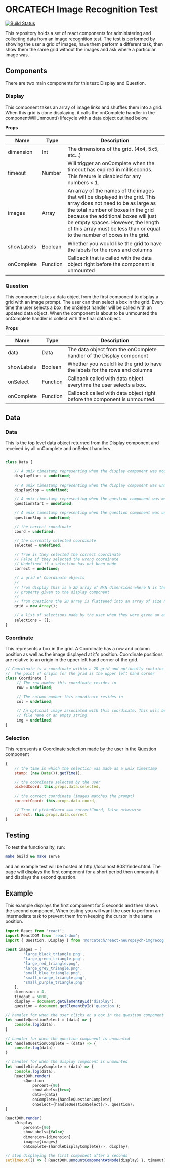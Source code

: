 # ORCATECH Image Recognition Test

[![Build Status](https://travis-ci.org/orcatechteam/react-neuropsych-imgrecog.svg?branch=v0.0.1)](https://travis-ci.org/orcatechteam/react-neuropsych-imgrecog)

This repository holds a set of react components for administering and collecting data from an image recognition test. The test is performed by showing the user a grid of images, have them perform a different task, then show them the same grid without the images and ask where a particular image was.

## Components

There are two main components for this test: Display and Question.  

### Display

This component takes an array of image links and shuffles them into a grid. When this grid is done displaying, it calls the onComplete handler in the componentWillUnmount() lifecycle with a data object outlined below.

**Props**

| Name          | Type     | Description                                                                 |
| ------------- | -------- | --------------------------------------------------------------------------- |
| dimension     | Int      | The dimensions of the grid. (4x4, 5x5, etc...)                              |
| timeout       | Number   | Will trigger an onComplete when the timeout has expired in milliseconds. This feature is disabled for any numbers < 1.   |
| images        | Array    | An array of the names of the images that will be displayed in the grid. This array does not need to be as large as the total number of boxes in the grid because the additional boxes will just be empty spaces. However, the length of this array must be less than or equal to the number of boxes in the grid. |
| showLabels    | Boolean  | Whether you would like the grid to have the labels for the rows and columns |
| onComplete    | Function | Callback that is called with the data object right before the component is unmounted |

### Question

This component takes a data object from the first component to display a grid with an image prompt. The user can then select a box in the grid. Every time the user selects a box, the onSelect handler will be called with an updated data object. When the component is about to be unmounted the onComplete handler is collect with the final data object.

**Props**

| Name       | Type     | Description                                                                 |
| ---------- | ---------| --------------------------------------------------------------------------- |
| data       | Data     | The data object from the onComplete handler of the Display component        |
| showLabels | Boolean  | Whether you would like the grid to have the labels for the rows and columns |
| onSelect   | Function | Callback called with data object everytime the user selects a box.          |
| onComplete | Function | Callback called with data object right before the component is unmounted.   |

## Data

### Data

This is the top level data object returned from the Display component and received by all onComplete and onSelect handlers

```javascript

class Data {

	// A unix timestamp representing when the display component was mounted
	displayStart = undefined;

	// A unix timestamp representing when the display component was unmounted
	displayStop = undefined;

	// A unix timestamp representing when the question component was mounted
	questionStart = undefined;

	// A unix timestamp representing when the question component was unmounted
	questionStop = undefined;

	// the correct coordinate
	coord = undefined;

	// the currently selected coordinate
	selected = undefined;

	// True is they selected the correct coordinate
	// False if they selected the wrong coordinate
	// Undefined if a selection has not been made
	correct = undefined;

	// a grid of Coordinate objects
	//
	// from display this is a 2D array of NxN dimensions where N is the dimension
	// property given to the display component
	//
	// from questions the 2D array is flattened into an array of size N*N
	grid = new Array();

	// a list of selections made by the user when they were given an empty grid.
	selections = [];
}
```

### Coordinate

This represents a box in the grid. A Coordinate has a row and column position as well as the image displayed at it's position. Coordinate positions are relative to an origin in the upper left hand corner of the grid.

```javascript
// Coordinate is a coordinate within a 2D grid and optionally contains an image.
//	The point of origin for the grid is the upper left hand corner
class Coordinate {
	 // The row number this coordinate resides in
	 row = undefined;

	 // The column number this coordinate resides in
	 col = undefined;

	 // An optional image associated with this coordinate. This will be the image
	 // file name or an empty string
	 img = undefined;
}
```

### Selection

This represents a Coordinate selection made by the user in the Question component

```javascript
{
	// the time in which the selection was made as a unix timestamp
	stamp: (new Date()).getTime(),

	// the coordinate selected by the user
	pickedCoord: this.props.data.selected,

	// the correct coordinate (images matches the prompt)
	correctCoord: this.props.data.coord,

	// True if pickedCoord === correctCoord, false otherwise
	correct: this.props.data.correct
}
```

## Testing

To test the functionality, run:

```sh
make build && make serve
```

and an example test will be hosted at http://localhost:8081/index.html. The page will displays the first component for a short period then unmounts it and displays the second question.

## Example

This example displays the first component for 5 seconds and then shows the second component. When testing you will want the user to perform an intermediate task to prevent them from keeping the cursor in the same position.

```javascript
import React from 'react';
import ReactDOM from 'react-dom';
import { Question, Display } from '@orcatech/react-neuropsych-imgrecog';

const images = [
		'large_black_triangle.png',
		'large_green_triangle.png',
		'large_red_triangle.png',
		'large_grey_triangle.png',
		'small_blue_triangle.png',
		'small_orange_triangle.png',
		'small_purple_triangle.png'
	],
	dimension = 4,
	timeout = 5000,
	display = document.getElementById('display'),
	question = document.getElementById('question');

// handler for when the user clicks on a box in the question component
let handleQuestionSelect = (data) => {
	console.log(data);
}

// handler for when the question component is unmounted
let handleQuestionComplete = (data) => {
	console.log(data);
}

// handler for when the display component is unmounted
let handleDisplayComplete = (data) => {
	console.log(data);
	ReactDOM.render(
		<Question
			percent={90}
			showLabels={true}
			data={data}
			onComplete={handleQuestionComplete}
			onSelect={handleQuestionSelect}/>, question);
}

ReactDOM.render(
	<Display
		percent={90}
		showLabels={false}
		dimension={dimension}
		images={images}
		onComplete={handleDisplayComplete}/>, display);

// stop displaying the first component after 5 seconds
setTimeout(() => { ReactDOM.unmountComponentAtNode(display) }, timeout);
```
